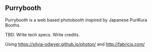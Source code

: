 ## Purrybooth

Purrybooth is a web based photobooth inspired by Japanese PuriKura Booths. 


TBD: Write tech specs. Write credits. 

Using https://silvia-odwyer.github.io/photon/ and http://fabricjs.com/
